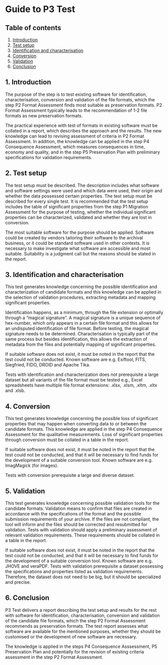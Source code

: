 # Guide to P3 Test

## Table of contents

1. [Introduction](#1-introduction)
2. [Test setup](#2-test-setup)
3. [Identification and characterisation](#3-identification-and-characterisation)
4. [Conversion](#4-conversion)
5. [Validation](#5-validation)
6. [Conclusion](#6-conclusion)

## 1. Introduction
The purpose of the step is to test existing software for identification, characterisation, conversion and validation of the file formats, which the step P2 Format Assessment finds most suitable as preservation formats. P2 Format Assessment typically leads to the recommendation of 1-2 file formats as new preservation formats. 

The practical experience with test of formats in existing software must be collated in a report, which describes the approach and the results. The new knowledge can lead to revising assessment of criteria in P2 Format Assessment. In addition, the knowledge can be applied in the step P4 Consequence Assessment, which measures consequences in time, economy and quality, and in the step P5 Preservation Plan with preliminary specifications for validation requirements.

## 2. Test setup
The test setup must be described. The description includes what software and software settings were used and which data were used, their origin and whether the data possessed certain properties. The test setup must be described for every single test. It is recommended that the test setup includes the table of significant properties from the step P1 Migration Assessment for the purpose of testing, whether the individual significant properties can be characterized, validated and whether they are lost in conversion.

The most suitable software for the purpose should be applied. Software could be created by vendors tailoring their software to the archival business, or it could be standard software used in other contexts. It is necessary to make investigate what software are accessible and most suitable. Suitability is a judgment call but the reasons should be stated in the report.

## 3. Identification and characterisation
This test generates knowledge concerning the possible identification and characterization of candidate formats and this knowledge can be applied in the selection of validation procedures, extracting metadata and mapping significant properties.

Identification happens, as a minimum, through the file extension or optimally through a “magical signature”. A magical signature is a unique sequence of hex-number, which only appears in a certain file format and this allows for an undisputed identification of file format. Before testing, the magical signature needs to be determined. Characterisation is typically part of the same process but besides identification, this allows the extraction of metadata from the files and potentially mapping of significant properties.

If suitable software does not exist, it must be noted in the report that the test could not be conducted. Known software are e.g. Exiftool, FITS, Siegfried, FIDO, DROID and Apache Tika.

Tests with identification and characterization does not prerequisite a large dataset but all variants of the file format must be tested e.g., Excel spreadsheets have multiple file format extensions: .xlsx, .xlsm, .xltm, .xltx and .xlsb.

## 4. Conversion
This test generates knowledge concerning the possible loss of significant properties that may happen when converting data to or between the candidate formats. This knowledge are applied in the step P4 Consequence Assessment for the qualitative measurements. Loss of significant properties through conversion must be collated in a table in the report.

If suitable software does not exist, it must be noted in the report that the test could not be conducted, and that it will be necessary to find funds for the development of a suitable conversion tool. Known software are e.g. ImagMagick (for images).

Tests with conversion prerequisite a large and diverse dataset.

## 5. Validation
This test generates knowledge concerning possible validation tools for the candidate formats. Validation means to confirm that files are created in accordance with the specifications of the format and the possible submission requirements of your archive. If the files are not compliant, the tool will inform and the files should be corrected and resubmitted for validation. Tests with validation should apply a preliminary assessment of relevant validation requirements. These requirements should be collated in a table in the report.

If suitable software does not exist, it must be noted in the report that the test could not be conducted, and that it will be necessary to find funds for the development of a suitable conversion tool. Known software are e.g. JHOVE and veraPDF.
Tests with validation prerequisite a dataset possessing the specifications and properties listed as validation requirements. Therefore, the dataset does not need to be big, but it should be specialized and precise.

## 6. Conclusion
P3 Test delivers a report describing the test setup and results for the rest with software for identification, characterisation, conversion and validation of the candidate file formats, which the step P2 Format Assessment recommends as preservation formats. The test report assesses what software are available for the mentioned purposes, whether they should be customised or the development of new software are necessary.

The knowledge is applied in the steps P4 Consequence Asssessment, P5 Preservation Plan and potentially for the revision of existing criteria assessment in the step P2 Format Assessment.
